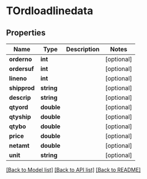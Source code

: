 # TOrdloadlinedata

## Properties
Name | Type | Description | Notes
------------ | ------------- | ------------- | -------------
**orderno** | **int** |  | [optional] 
**ordersuf** | **int** |  | [optional] 
**lineno** | **int** |  | [optional] 
**shipprod** | **string** |  | [optional] 
**descrip** | **string** |  | [optional] 
**qtyord** | **double** |  | [optional] 
**qtyship** | **double** |  | [optional] 
**qtybo** | **double** |  | [optional] 
**price** | **double** |  | [optional] 
**netamt** | **double** |  | [optional] 
**unit** | **string** |  | [optional] 

[[Back to Model list]](../README.md#documentation-for-models) [[Back to API list]](../README.md#documentation-for-api-endpoints) [[Back to README]](../README.md)


